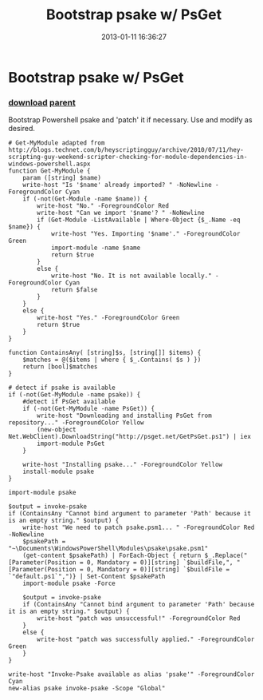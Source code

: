 ﻿---
pid:            3876
parent:         3875
children:       
poster:         CodeMonkeyKing
title:          Bootstrap psake w/ PsGet
date:           2013-01-11 16:36:27
description:    Bootstrap Powershell psake and 'patch' it if necessary. Use and modify as desired.
format:         posh
---

# Bootstrap psake w/ PsGet

### [download](3876.ps1) [parent](3875.md) 

Bootstrap Powershell psake and 'patch' it if necessary. Use and modify as desired.

```posh
# Get-MyModule adapted from http://blogs.technet.com/b/heyscriptingguy/archive/2010/07/11/hey-scripting-guy-weekend-scripter-checking-for-module-dependencies-in-windows-powershell.aspx
function Get-MyModule {
    param ([string] $name)
    write-host "Is '$name' already imported? " -NoNewline -ForegroundColor Cyan
    if (-not(Get-Module -name $name)) {
        write-host "No." -ForegroundColor Red
        write-host "Can we import '$name'? " -NoNewline
        if (Get-Module -ListAvailable | Where-Object {$_.Name -eq $name}) {
            write-host "Yes. Importing '$name'." -ForegroundColor Green
            import-module -name $name
            return $true
        }
        else {
            write-host "No. It is not available locally." -ForegroundColor Cyan
            return $false
        }
    }
    else {
        write-host "Yes." -ForegroundColor Green
        return $true
    }
}

function ContainsAny( [string]$s, [string[]] $items) {
    $matches = @($items | where { $_.Contains( $s ) })
    return [bool]$matches
}

# detect if psake is available
if (-not(Get-MyModule -name psake)) {
    #detect if PsGet available
    if (-not(Get-MyModule -name PsGet)) {
        write-host "Downloading and installing PsGet from repository..." -ForegroundColor Yellow
        (new-object Net.WebClient).DownloadString("http://psget.net/GetPsGet.ps1") | iex
        import-module PsGet
    }

    write-host "Installing psake..." -ForegroundColor Yellow
    install-module psake
}

import-module psake

$output = invoke-psake
if (ContainsAny "Cannot bind argument to parameter 'Path' because it is an empty string." $output) {
    write-host "We need to patch psake.psm1... " -ForegroundColor Red -NoNewline
    $psakePath = "~\Documents\WindowsPowerShell\Modules\psake\psake.psm1"
    (get-content $psakePath) | ForEach-Object { return $_.Replace("[Parameter(Position = 0, Mandatory = 0)][string] `$buildFile,", "[Parameter(Position = 0, Mandatory = 0)][string] `$buildFile = `"default.ps1`",")} | Set-Content $psakePath
    import-module psake -Force

    $output = invoke-psake
    if (ContainsAny "Cannot bind argument to parameter 'Path' because it is an empty string." $output) {
        write-host "patch was unsuccessful!" -ForegroundColor Red
    }
    else {
        write-host "patch was successfully applied." -ForegroundColor Green
    }
}

write-host "Invoke-Psake available as alias 'psake'" -ForegroundColor Cyan
new-alias psake invoke-psake -Scope "Global"
```
